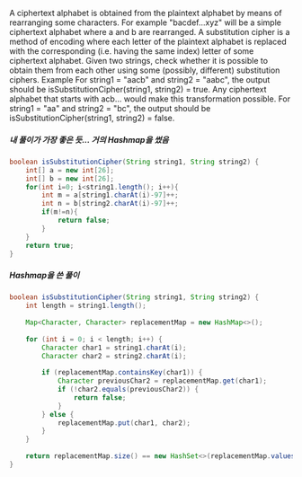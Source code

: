 A ciphertext alphabet is obtained from the plaintext alphabet by means of rearranging some characters. For example "bacdef...xyz" will be a simple ciphertext alphabet where a and b are rearranged.
A substitution cipher is a method of encoding where each letter of the plaintext alphabet is replaced with the corresponding (i.e. having the same index) letter of some ciphertext alphabet.
Given two strings, check whether it is possible to obtain them from each other using some (possibly, different) substitution ciphers.
Example
For string1 = "aacb" and string2 = "aabc", the output should be
isSubstitutionCipher(string1, string2) = true.
Any ciphertext alphabet that starts with acb... would make this transformation possible.
For string1 = "aa" and string2 = "bc", the output should be
isSubstitutionCipher(string1, string2) = false.

##### 내 풀이가 가장 좋은 듯... 거의 Hashmap을 썼음

```java
boolean isSubstitutionCipher(String string1, String string2) {
    int[] a = new int[26];
    int[] b = new int[26];    
    for(int i=0; i<string1.length(); i++){
        int m = a[string1.charAt(i)-97]++;
        int n = b[string2.charAt(i)-97]++;        
        if(m!=n){
            return false;
        }
    }
    return true; 
}
```

##### Hashmap을 쓴 풀이
```java
boolean isSubstitutionCipher(String string1, String string2) {
    int length = string1.length();
    
    Map<Character, Character> replacementMap = new HashMap<>();
    
    for (int i = 0; i < length; i++) {
        Character char1 = string1.charAt(i);
        Character char2 = string2.charAt(i);
        
        if (replacementMap.containsKey(char1)) {
            Character previousChar2 = replacementMap.get(char1);
            if (!char2.equals(previousChar2)) {
                return false;
            }
        } else {
            replacementMap.put(char1, char2);
        }
    }
    
    return replacementMap.size() == new HashSet<>(replacementMap.values()).size();
}
```